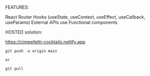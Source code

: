FEATURES:

React Router
Hooks (useState, useContext, useEffect, useCallback, useParams)
External APIs use
Functional components

HOSTED solution:

https://cimpelletti-cocktails.netlify.app

```
git push -u origin main

or

git pull
```
